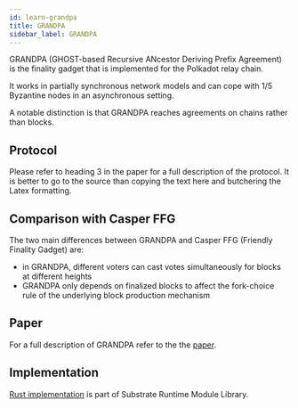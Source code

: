 ```yaml
---
id: learn-grandpa
title: GRANDPA
sidebar_label: GRANDPA
---
```


GRANDPA (GHOST-based Recursive ANcestor Deriving Prefix Agreement) is the finality gadget that is implemented for the Polkadot relay chain.

It works in partially synchronous network models and can cope with 1/5 Byzantine nodes in an asynchronous setting.

A notable distinction is that GRANDPA reaches agreements on chains rather than blocks.

## Protocol

Please refer to heading 3 in the paper for a full description of the protocol. It is better to go to the source than copying the text here and butchering the Latex formatting.

## Comparison with Casper FFG

The two main differences between GRANDPA and Casper FFG (Friendly Finality Gadget) are:

 - in GRANDPA, different voters can cast votes simultaneously for blocks at different heights
 - GRANDPA only depends on finalized blocks to affect the fork-choice rule of the underlying block production mechanism

## Paper

For a full description of GRANDPA refer to the the [paper](https://github.com/w3f/consensus/blob/master/pdf/grandpa.pdf).

## Implementation

[Rust implementation](https://github.com/paritytech/substrate/blob/master/srml/grandpa/src/lib.rs) is part of Substrate Runtime Module Library.
